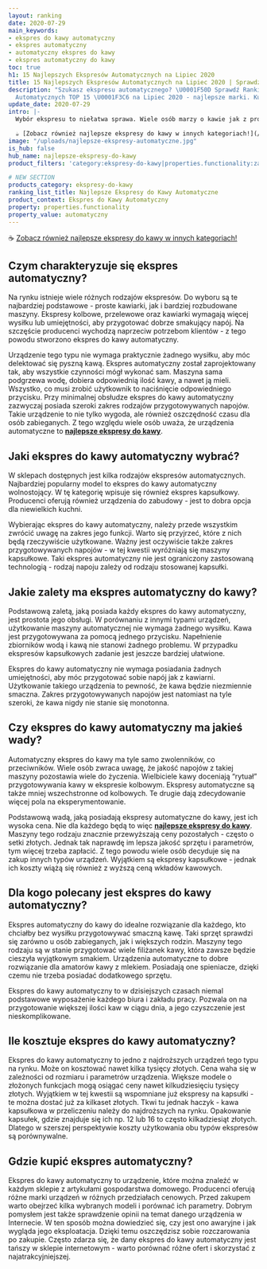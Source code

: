 ```yaml
---
layout: ranking
date: 2020-07-29
main_keywords:
- ekspres do kawy automatyczny
- ekspres automatyczny
- automatyczny ekspres do kawy
- ekspres automatyczny do kawy
toc: true
h1: 15 Najlepszych Ekspresów Automatycznych na Lipiec 2020
title: 15 Najlepszych Ekspresów Automatycznych na Lipiec 2020 | Sprawdź Ranking
description: "Szukasz ekspresu automatycznego? \U0001F50D Sprawdź Ranking Ekspresów
  Automatycznych TOP 15 \U0001F3C6 na Lipiec 2020 - najlepsze marki. Kup online!"
update_date: 2020-07-29
intro: |-
  Wybór ekspresu to niełatwa sprawa. Wiele osób marzy o kawie jak z profesjonalnej kawiarni. Przygotowanie takiego napoju może okazać się sporym wyzwaniem. Wymaga to umiejętności, wprawy oraz doświadczenia. Jednak zaparzenie doskonałej kawy we własnym domu nie jest niemożliwe! Z pomocą przychodzi tu ekspres automatyczny - urządzenie niezwykle proste w obsłudze. Jaki ekspres do kawy automatyczny wybrać?

  ☕ [Zobacz również najlepsze ekspresy do kawy w innych kategoriach!](/pl/recenzje/najlepsze-ekspresy-do-kawy.html "Najlepsze ekspresy do kawy")
image: "/uploads/najlepsze-ekspresy-automatyczne.jpg"
is_hub: false
hub_name: najlepsze-ekspresy-do-kawy
product_filters: 'category:ekspresy-do-kawy|properties.functionality:zautomatyczny'

# NEW SECTION
products_category: ekspresy-do-kawy
ranking_list_title: Najlepsze Ekspresy do Kawy Automatyczne
product_context: Ekspres do Kawy Automatyczny
property: properties.functionality
property_value: automatyczny
---
```


☕ [Zobacz również najlepsze ekspresy do kawy w innych kategoriach!](/pl/recenzje/najlepsze-ekspresy-do-kawy.html "Najlepsze ekspresy do kawy")

## Czym charakteryzuje się ekspres automatyczny?

Na rynku istnieje wiele różnych rodzajów ekspresów. Do wyboru są te najbardziej podstawowe - proste kawiarki, jak i bardziej rozbudowane maszyny. Ekspresy kolbowe, przelewowe oraz kawiarki wymagają więcej wysiłku lub umiejętności, aby przygotować dobrze smakujący napój. Na szczęście producenci wychodzą naprzeciw potrzebom klientów - z tego powodu stworzono ekspres do kawy automatyczny.

Urządzenie tego typu nie wymaga praktycznie żadnego wysiłku, aby móc delektować się pyszną kawą. Ekspres automatyczny został zaprojektowany tak, aby wszystkie czynności mógł wykonać sam. Maszyna sama podgrzewa wodę, dobiera odpowiednią ilość kawy, a nawet ją mieli. Wszystko, co musi zrobić użytkownik to naciśnięcie odpowiedniego przycisku. Przy minimalnej obsłudze ekspres do kawy automatyczny zazwyczaj posiada szeroki zakres rodzajów przygotowywanych napojów. Takie urządzenie to nie tylko wygoda, ale również oszczędność czasu dla osób zabieganych. Z tego względu wiele osób uważa, że urządzenia automatyczne to [**najlepsze ekspresy do kawy**](/pl/recenzje/najlepsze-ekspresy-do-kawy.html "Najlepsze ekspresy do kawy").

## Jaki ekspres do kawy automatyczny wybrać?

W sklepach dostępnych jest kilka rodzajów ekspresów automatycznych. Najbardziej popularny model to ekspres do kawy automatyczny wolnostojący. W tę kategorię wpisuje się również ekspres kapsułkowy. Producenci oferują również urządzenia do zabudowy - jest to dobra opcja dla niewielkich kuchni.

Wybierając ekspres do kawy automatyczny, należy przede wszystkim zwrócić uwagę na zakres jego funkcji. Warto się przyjrzeć, które z nich będą rzeczywiście użytkowane. Ważny jest oczywiście także zakres przygotowywanych napojów - w tej kwestii wyróżniają się maszyny kapsułkowe. Taki ekspres automatyczny nie jest ograniczony zastosowaną technologią - rodzaj napoju zależy od rodzaju stosowanej kapsułki.

## Jakie zalety ma ekspres automatyczny do kawy?

Podstawową zaletą, jaką posiada każdy ekspres do kawy automatyczny, jest prostota jego obsługi. W porównaniu z innymi typami urządzeń, użytkowanie maszyny automatycznej nie wymaga żadnego wysiłku. Kawa jest przygotowywana za pomocą jednego przycisku. Napełnienie zbiorników wodą i kawą nie stanowi żadnego problemu. W przypadku ekspresów kapsułkowych zadanie jest jeszcze bardziej ułatwione.

Ekspres do kawy automatyczny nie wymaga posiadania żadnych umiejętności, aby móc przygotować sobie napój jak z kawiarni. Użytkowanie takiego urządzenia to pewność, że kawa będzie niezmiennie smaczna. Zakres przygotowywanych napojów jest natomiast na tyle szeroki, że kawa nigdy nie stanie się monotonna.

## Czy ekspres do kawy automatyczny ma jakieś wady?

Automatyczny ekspres do kawy ma tyle samo zwolenników, co przeciwników. Wiele osób zwraca uwagę, że jakość napojów z takiej maszyny pozostawia wiele do życzenia. Wielbiciele kawy doceniają “rytuał” przygotowywania kawy w ekspresie kolbowym. Ekspresy automatyczne są także mniej wszechstronne od kolbowych. Te drugie dają zdecydowanie więcej pola na eksperymentowanie.

Podstawową wadą, jaką posiadają ekspresy automatyczne do kawy, jest ich wysoka cena. Nie dla każdego będą to więc [**najlepsze ekspresy do kawy**](/pl/recenzje/najlepsze-ekspresy-do-kawy.html "Najlepsze ekspresy do kawy"). Maszyny tego rodzaju znacznie przewyższają ceny pozostałych - często o setki złotych. Jednak tak naprawdę im lepsza jakość sprzętu i parametrów, tym więcej trzeba zapłacić. Z tego powodu wiele osób decyduje się na zakup innych typów urządzeń. Wyjątkiem są ekspresy kapsułkowe - jednak ich koszty wiążą się również z wyższą ceną wkładów kawowych.

## Dla kogo polecany jest ekspres do kawy automatyczny?

Ekspres automatyczny do kawy do idealne rozwiązanie dla każdego, kto chciałby bez wysiłku przygotowywać smaczną kawę. Taki sprzęt sprawdzi się zarówno u osób zabieganych, jak i większych rodzin. Maszyny tego rodzaju są w stanie przygotować wiele filiżanek kawy, która zawsze będzie cieszyła wyjątkowym smakiem. Urządzenia automatyczne to dobre rozwiązanie dla amatorów kawy z mlekiem. Posiadają one spieniacze, dzięki czemu nie trzeba posiadać dodatkowego sprzętu.

Ekspres do kawy automatyczny to w dzisiejszych czasach niemal podstawowe wyposażenie każdego biura i zakładu pracy. Pozwala on na przygotowanie większej ilości kaw w ciągu dnia, a jego czyszczenie jest nieskomplikowane.

## Ile kosztuje ekspres do kawy automatyczny?

Ekspres do kawy automatyczny to jedno z najdroższych urządzeń tego typu na rynku. Może on kosztować nawet kilka tysięcy złotych. Cena waha się w zależności od rozmiaru i parametrów urządzenia. Większe modele o złożonych funkcjach mogą osiągać ceny nawet kilkudziesięciu tysięcy złotych. Wyjątkiem w tej kwestii są wspomniane już ekspresy na kapsułki - te można dostać już za kilkaset złotych. Tkwi tu jednak haczyk - kawa kapsułkowa w przeliczeniu należy do najdroższych na rynku. Opakowanie kapsułek, gdzie znajduje się ich np. 12 lub 16 to często kilkadziesiąt złotych. Dlatego w szerszej perspektywie koszty użytkowania obu typów ekspresów są porównywalne.

## Gdzie kupić ekspres automatyczny?

Ekspres do kawy automatyczny to urządzenie, które można znaleźć w każdym sklepie z artykułami gospodarstwa domowego. Producenci oferują różne marki urządzeń w różnych przedziałach cenowych. Przed zakupem warto obejrzeć kilka wybranych modeli i porównać ich parametry. Dobrym pomysłem jest także sprawdzenie opinii na temat danego urządzenia w Internecie. W ten sposób można dowiedzieć się, czy jest ono awaryjne i jak wygląda jego eksploatacja. Dzięki temu oszczędzisz sobie rozczarowania po zakupie. Często zdarza się, że dany ekspres do kawy automatyczny jest tańszy w sklepie internetowym - warto porównać różne ofert i skorzystać z najatrakcyjniejszej.